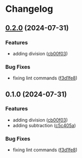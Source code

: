 # Changelog

## [0.2.0](https://github.com/ksanchezq17/release-please-test/compare/v0.1.0...v0.2.0) (2024-07-31)


### Features

* adding division ([cb00f03](https://github.com/ksanchezq17/release-please-test/commit/cb00f0378f4356607e40865661b3230bdef7a5f7))


### Bug Fixes

* fixing lint commands ([f3d1fe8](https://github.com/ksanchezq17/release-please-test/commit/f3d1fe8ee15d6a324bbb4f801bb917502f622c4c))

## 0.1.0 (2024-07-31)


### Features

* adding division ([cb00f03](https://github.com/ksanchezq17/release-please-test/commit/cb00f0378f4356607e40865661b3230bdef7a5f7))
* adding subtraction ([c5c405a](https://github.com/ksanchezq17/release-please-test/commit/c5c405ab6cee40c977ab4a8a0fac6f24a72d7e77))


### Bug Fixes

* fixing lint commands ([f3d1fe8](https://github.com/ksanchezq17/release-please-test/commit/f3d1fe8ee15d6a324bbb4f801bb917502f622c4c))
